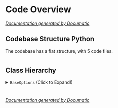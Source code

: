# Code Overview

[_Documentation generated by Documatic_](https://www.documatic.com)

<!---Documatic-section-Codebase Structure Python-start--->
## Codebase Structure Python

The codebase has a flat structure, with 5 code files.

# #
<!---Documatic-section-Codebase Structure Python-end--->

<!---Documatic-section-Class Hierarchy-start--->
## Class Hierarchy

<!---Documatic-block-BaseOptions-start--->
<details>
	<summary><code>BaseOptions</code> (Click to Expand!)</summary>

* options.demo_options.DemoOptions
* options.test_options.TestOptions
* options.train_options.TrainOptions
</details>
<!---Documatic-block-BaseOptions-end--->

# #
<!---Documatic-section-Class Hierarchy-end--->

[_Documentation generated by Documatic_](https://www.documatic.com)